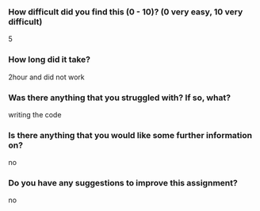 ### How difficult did you find this (0 - 10)? (0 very easy, 10 very difficult)

5
### How long did it take?

2hour and did not work
### Was there anything that you struggled with?  If so, what?
writing the code 

### Is there anything that you would like some further information on?

no 
### Do you have any suggestions to improve this assignment?

no 
